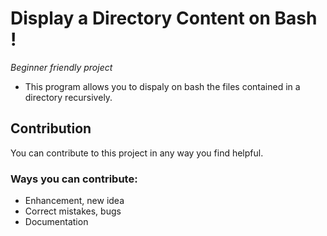 # Display a Directory Content on Bash ! 

*Beginner friendly project*

* This program allows you to dispaly on bash the files contained in a directory recursively. 

## Contribution
You can contribute to this project in any way you find helpful. 

### Ways you can contribute:
* Enhancement, new idea
* Correct mistakes, bugs
* Documentation
